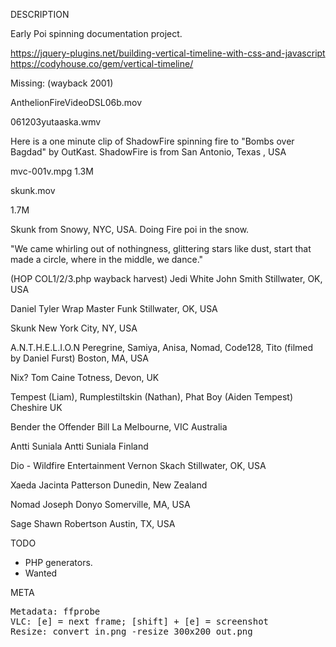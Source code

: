 DESCRIPTION

Early Poi spinning documentation project.

https://jquery-plugins.net/building-vertical-timeline-with-css-and-javascript
https://codyhouse.co/gem/vertical-timeline/


Missing: (wayback 2001)

AnthelionFireVideoDSL06b.mov

061203yutaaska.wmv

Here is a one minute clip of ShadowFire spinning fire to "Bombs over Bagdad" by OutKast. ShadowFire is from  San Antonio, Texas , USA

mvc-001v.mpg 1.3M

skunk.mov

1.7M

Skunk from Snowy, NYC, USA. Doing Fire poi in the snow.

"We came whirling out of nothingness, glittering stars like dust,
start that made a circle, where in the middle, we dance."

(HOP COL1/2/3.php wayback harvest)
Jedi White
John Smith
Stillwater, OK, USA 

Daniel Tyler
Wrap Master Funk
Stillwater, OK, USA

Skunk
New York City, NY, USA 

A.N.T.H.E.L.I.O.N
Peregrine, Samiya, Anisa, Nomad, Code128, Tito
(filmed by Daniel Furst)
Boston, MA, USA

Nix?
Tom Caine
Totness, Devon, UK

Tempest (Liam), Rumplestiltskin (Nathan), Phat Boy (Aiden Tempest)
Cheshire
UK 

Bender the Offender
Bill La
Melbourne, VIC Australia

Antti Suniala
Antti Suniala
Finland 

Dio - Wildfire Entertainment
Vernon Skach
Stillwater, OK, USA

Xaeda
Jacinta Patterson
Dunedin, New Zealand 

Nomad
Joseph Donyo
Somerville, MA, USA

Sage
Shawn Robertson
Austin, TX, USA

TODO

- PHP generators.
- Wanted

META
<pre>
Metadata: ffprobe
VLC: [e] = next frame; [shift] + [e] = screenshot
Resize: convert in.png -resize 300x200 out.png
</pre>
